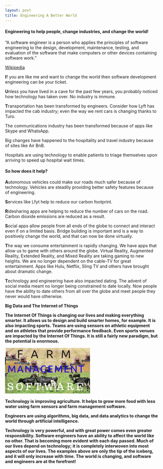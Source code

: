 ```yaml
---
layout: post
title: Engineering A Better World
---
```

<h4>Engineering to help people, change industries, and change the world!</h4>

<p class="center">“A software engineer is a person who applies the principles of software engineering to the design, development, maintenance, testing, and evaluation of the software that make computers or other devices containing software work.”</p>

<span class="center">[Wikipedia](https://en.wikipedia.org/wiki/Software_engineer)</span>


<b><span class="special-text">I</span></b>f you are like me and want to change the world then software development engineering can be your ticket.

<b><span class="special-text">U</span></b>nless you have lived in a cave for the past few years, you probably noticed how technology has taken over. No industry is immune.


<b><span class="special-text">T</span></b>ransportation has been transformed by engineers. Consider how Lyft has impacted the cab industry; even the way we rent cars is changing thanks to Turo. 

The communications industry has been transformed because of apps like Skype and WhatsApp.

Big changes have happened to the hospitality and travel industry because of sites like Air BnB.

 Hospitals are using technology to enable patients to triage themselves upon arriving to speed up hospital wait times. 

<h4 class="center">So how does it help?</h4>

<b><span class="special-text">A</span></b>utonomous vehicles could make our roads much safer because of technology.  Vehicles are steadily providing better safety features because of engineering.


<b><span class="special-text">S</span></b>ervices like Lfyt help to reduce our carbon footprint.


<b><span class="special-text">R</span></b>idesharing apps are helping to reduce the number of cars on the road. Carbon dioxide emissions are reduced as a result. 


<b><span class="special-text">S</span></b>ocial apps allow people from all ends of the globe to connect and interact even if on a limited basis. Bridge building is important and is a way to positively change the world, and that can now be done virtually.  





<b><span class="special-text">T</span></b>he way we consume entertainment is rapidly changing. We have apps that allow us to game with others around the globe. Virtual Reality, Augmented Reality, Extended Reality, and Mixed Reality are taking gaming to new heights. We are no longer dependent on the cable-TV for great entertainment. Apps like Hulu, Netflix, Sling TV and others have brought about dramatic change. 


<b><span class="special-text">T</span></b>echnology and engineering have also impacted dating. The advent of social media meant no longer being constrained to date locally. Now people have the ability to date others from all over the globe and meet people they never would have otherwise. 

<b><span class="center wide">Big Data and The Internet of Things</span>

<b><span class="special-text">T</span></b>he Internet Of Things is changing our lives and making everything smarter.  It allows us to design and build smarter homes, for example.  It is also impacting sports. Teams are using sensors on athletic equipment and on athletes that provide performance feedback. Even sports venues are impacted by the Internet Of Things. It is still a fairly new paradigm, but the potential is enormous. 

<span class="center">![Farm Management](/img/post_images/fms-image.jpeg)</span>

<b><span class="special-text">T</span></b>echnology is improving agriculture. It helps to grow more food with less water using farm sensors and farm management software. 


<b><span class="special-text">E</span></b>ngineers are using algorithms, big data, and data analytics to change the world through artificial intelligence.


<b><span class="special-text">T</span></b>echnology is very powerful, and with great power comes even greater responsibility. Software engineers have an ability to affect the world like no other. That is becoming more evident with each day passed. Much of our lives depend on technology; it is completely interwoven into most aspects of our lives. The examples above are only the tip of the iceberg, and it will only increase with time. The world is changing, and software and engineers are at the forefront!
